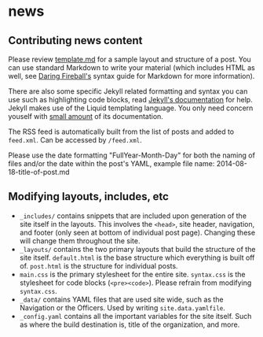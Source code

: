 news
====

## Contributing news content

Please review [template.md](template.md) for a sample layout and structure of a post. You can use standard Markdown to write your material (which includes HTML as well, see [Daring Fireball's][df] syntax guide for Markdown for more information).

There are also some specific Jekyll related formatting and syntax you can use such as highlighting code blocks, read [Jekyll's documentation][jkdoc] for help. Jekyll makes use of the Liquid templating language. You only need concern youself with [small amount](https://github.com/Shopify/liquid/wiki/Liquid-for-Designers) of its documentation.

The RSS feed is automatically built from the list of posts and added to ``feed.xml``. Can be accessed by ``/feed.xml``.

Please use the date formatting "FullYear-Month-Day" for both the naming of files and/or the date within the post's YAML, example file name: 2014-08-18-title-of-post.md

[df]: http://daringfireball.net/projects/markdown/syntax
[jkdoc]: http://jekyllrb.com/docs/home/

## Modifying layouts, includes, etc

* ``_includes/`` contains snippets that are included upon generation of the site itself in the layouts. This involves the ``<head>``, site header, navigation, and footer (only seen at bottom of individual post page). Changing these will change them throughout the site.
* ``_layouts/`` contains the two primary layouts that build the structure of the site itself. ``default.html`` is the base structure which everything is built off of. ``post.html`` is the structure for individual posts.
* ``main.css`` is the primary stylesheet for the entire site. ``syntax.css`` is the stylesheet for code blocks (``<pre><code>``). Please refrain from modifying ``syntax.css``.
* ``_data/`` contains YAML files that are used site wide, such as the Navigation or the Officers. Used by writing ``site.data.yamlfile``.
* ``_config.yaml`` contains all the important variables for the site itself. Such as where the build destination is, title of the organization, and more.

